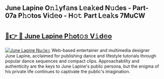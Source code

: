 ## June Lapine O𝚗𝚕yf𝚊ns L𝚎a𝚔ed N𝚞𝚍es - Part-07a P𝚑𝚘tos Vi𝚍𝚎o - H𝚘𝚝 Part L𝚎a𝚔s 7MuCW

# <h2><a href="http://kfbsdh3.oniu.top/?m=June+Lapine">🔗👉 🔴 June Lapine P𝚑ot𝚘𝚜 V𝚒d𝚎o</a></h2>

[![June Lapine Nu𝚍e𝚜](https://i.imgur.com/0qMVB7G.gif)](http://kfbsdh3.oniu.top/?m=June+Lapine)
Web-based entertainer and multimedia designer June Lapine, acclaimed for publishing dance and lifestyle tutorials through popular dance sequences and compact clips. Approachability and authenticity are the keys to June Lapine's public persona, but the enigma of his private life continues to captivate the public's imagination.  
